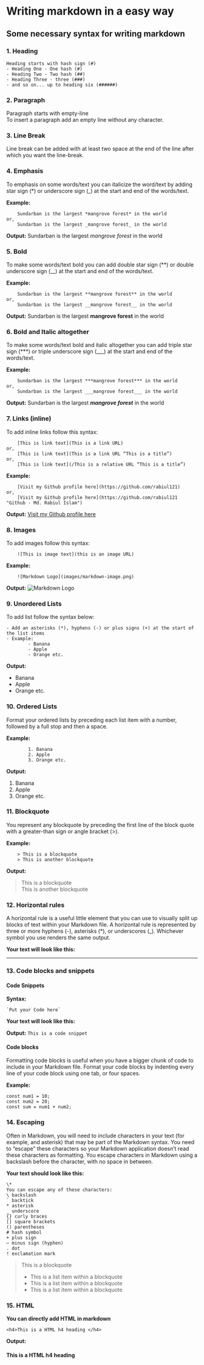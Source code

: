 # Writing markdown in a easy way

## Some necessary syntax for writing markdown  

### 1. Heading
    Heading starts with hash sign (#)
    - Heading One - One hash (#)
    - Heading Two - Two hash (##)
    - Heading Three - three (###)
    - and so on... up to heading six (######)

### 2. Paragraph

Paragraph starts with empty-line  
To insert a paragraph add an empty line without any character.

### 3. Line Break

Line break can be added with at least two space at the end of the line after which you want the line-break.


### 4. Emphasis

To emphasis on some words/text you can italicize the word/text by adding star sign (*) or underscore sign (_) at the start and end of the words/text.

**Example:**  

        Sundarban is the largest *mangrove forest* in the world  
    or, 
        Sundarban is the largest _mangrove forest_ in the world  

**Output:** Sundarban is the largest *mangrove forest* in the world 


### 5. Bold

To make some words/text bold you can add double star sign (**) or double underscore sign (__) at the start and end of the words/text.

**Example:** 
        
        Sundarban is the largest **mangrove forest** in the world  
    or, 
        Sundarban is the largest __mangrove forest__ in the world  

**Output:** Sundarban is the largest __mangrove forest__ in the world 

### 6. Bold and Italic altogether

To make some words/text bold and italic altogether you can add triple star sign (***) or triple underscore sign (___) at the start and end of the words/text.

**Example:**

        Sundarban is the largest ***mangrove forest*** in the world  
    or, 
        Sundarban is the largest ___mangrove forest___ in the world

**Output:** Sundarban is the largest ***mangrove forest*** in the world 

### 7. Links (inline)

To add inline links follow this syntax:

        [This is link text](This is a link URL)
    or, 
        [This is link text](This is a link URL “This is a title”)
    or,
        [This is link text](/This is a relative URL “This is a title”)

**Example:**

        [Visit my Github profile here](https://github.com/rabiul121)
    or, 
        [Visit my Github profile here](https://github.com/rabiul121 "Github - Md. Rabiul Islam") 

**Output:** [Visit my Github profile here](https://github.com/rabiul121)
 
### 8. Images

To add images follow this syntax:

        ![This is image text](this is an image URL)

**Example:**

        ![Markdown Logo](images/markdown-image.png)

**Output:** ![Markdown Logo](images/markdown-image.png)

### 9. Unordered Lists 

To add list follow the syntax below:

    - Add an asterisks (*), hyphens (-) or plus signs (+) at the start of the list items
    - Example:
            - Banana
            - Apple
            - Orange etc.

**Output:**  

- Banana
- Apple
- Orange etc.


### 10. Ordered Lists 
Format your ordered lists by preceding each list item with a number, followed by a full stop and then a space.

**Example:**

            1. Banana
            2. Apple
            3. Orange etc.

**Output:**  

1. Banana
2. Apple
3. Orange etc.

### 11. Blockquote

You represent any blockquote by preceding the first line of the block quote with a greater-than sign or angle bracket (>).

**Example:**

        > This is a blockquote
        > This is another blockquote  

**Output:** 

  > This is a blockquote  
  > This is another blockquote

### 12. Horizontal rules

A horizontal rule is a useful little element that you can use to visually split up blocks of text within your Markdown file. A horizontal rule is represented by three or more hyphens (-), asterisks (*), or underscores (_). Whichever symbol you use renders the same output.

**Your text will look like this:**
___

### 13. Code blocks and snippets

#### Code Snippets

**Syntax:**

    `Put your Code here`  

**Your text will look like this:**

**Output:** `This is a code snippet`

#### Code blocks

Formatting code blocks is useful when you have a bigger chunk of code to include in your Markdown file. Format your code blocks by indenting every line of your code block using one tab, or four spaces.

**Example:**

    const num1 = 10;    
    const num2 = 20;    
    const sum = num1 + num2;    

### 14. Escaping

Often in Markdown, you will need to include characters in your text (for example, and asterisk) that may be part of the Markdown syntax. You need to “escape” these characters so your Markdown application doesn’t read these characters as formatting.
You escape characters in Markdown using a backslash before the character, with no space in between.

**Your text should look like this:**

    \*
    You can escape any of these characters:
    \ backslash
    ` backtick
    * asterisk
    _ underscore
    {} curly braces
    [] square brackets
    () parentheses
    # hash symbol
    + plus sign
    – minus sign (hyphen)
    . dot
    ! exclamation mark

> This is a blockquote
> * This is a list item within a blockquote
> * This is a list item within a blockquote
> * This is a list item within a blockquote

### 15. HTML

**You can directly add HTML in markdown**
    
    <h4>This is a HTML h4 heading </h4>

**Output:** <h4>This is a HTML h4 heading </h4>